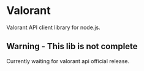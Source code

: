 # Valorant

Valorant API client library for node.js.

## Warning - This lib is not complete

Currently waiting for valorant api official release.
